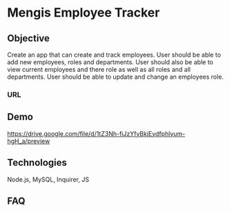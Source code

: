 # Mengis Employee Tracker


## Objective

Create an app that can create and track employees. User should be able to add new employees, roles and departments.  User should also be able to view current employees and there role as well as all roles and all departments.  User should be able to update and change an employees role.



### URL



## Demo

https://drive.google.com/file/d/1tZ3Nh-fiJzYfyBkjEydfphlyum-hgH_a/preview

## Technologies

Node.js, MySQL, Inquirer, JS

## FAQ


